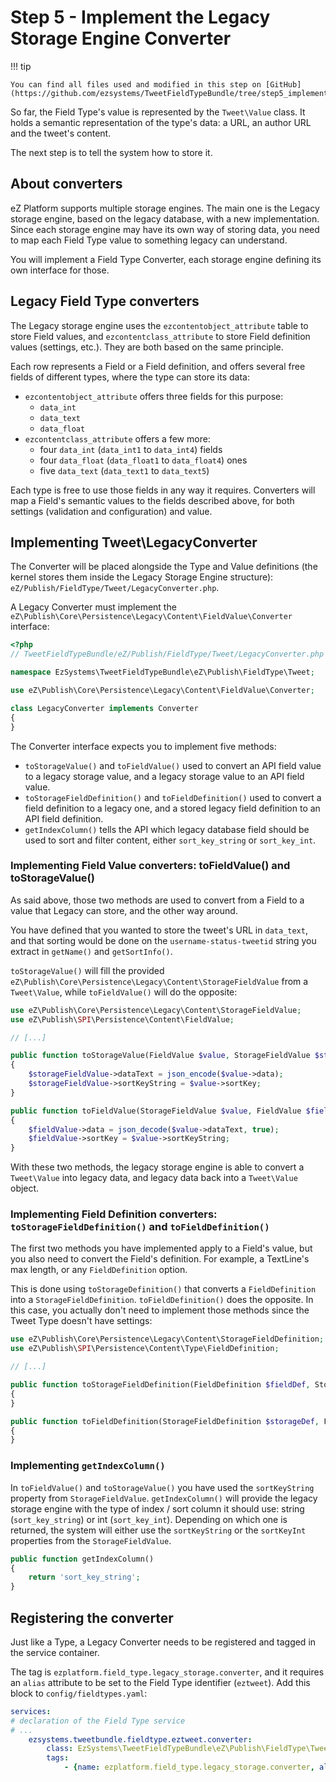 # Step 5 - Implement the Legacy Storage Engine Converter

!!! tip

    You can find all files used and modified in this step on [GitHub](https://github.com/ezsystems/TweetFieldTypeBundle/tree/step5_implement_the_legacy_storage_engine_converter_v2).

So far, the Field Type's value is represented by the `Tweet\Value` class.
It holds a semantic representation of the type's data: a URL, an author URL and the tweet's content.

The next step is to tell the system how to store it.

## About converters

eZ Platform supports multiple storage engines. The main one is the Legacy storage engine, based on the legacy database, with a new implementation.
Since each storage engine may have its own way of storing data, you need to map each Field Type value to something legacy can understand.

You will implement a Field Type Converter, each storage engine defining its own interface for those.

## Legacy Field Type converters

The Legacy storage engine uses the `ezcontentobject_attribute` table to store Field values,
and `ezcontentclass_attribute` to store Field definition values (settings, etc.). They are both based on the same principle.

Each row represents a Field or a Field definition, and offers several free fields of different types, where the type can store its data:

- `ezcontentobject_attribute` offers three fields for this purpose:
    - `data_int`
    - `data_text`
    - `data_float`
- `ezcontentclass_attribute` offers a few more:
    - four `data_int` (`data_int1` to `data_int4`) fields
    - four `data_float` (`data_float1` to `data_float4`) ones
    - five `data_text` (`data_text1` to `data_text5`)

Each type is free to use those fields in any way it requires.
Converters will map a Field's semantic values to the fields described above, for both settings (validation and configuration) and value.

## Implementing Tweet\\LegacyConverter

The Converter will be placed alongside the Type and Value definitions (the kernel stores them inside the Legacy Storage Engine structure): `eZ/Publish/FieldType/Tweet/LegacyConverter.php`.

A Legacy Converter must implement the `eZ\Publish\Core\Persistence\Legacy\Content\FieldValue\Converter` interface:

``` php
<?php
// TweetFieldTypeBundle/eZ/Publish/FieldType/Tweet/LegacyConverter.php

namespace EzSystems\TweetFieldTypeBundle\eZ\Publish\FieldType\Tweet;

use eZ\Publish\Core\Persistence\Legacy\Content\FieldValue\Converter;

class LegacyConverter implements Converter
{
}
```

The Converter interface expects you to implement five methods:

- `toStorageValue()` and `toFieldValue()`
    used to convert an API field value to a legacy storage value, and a legacy storage value to an API field value.  
- `toStorageFieldDefinition()` and `toFieldDefinition()`
    used to convert a field definition to a legacy one, and a stored legacy field definition to an API field definition.
- `getIndexColumn()`
    tells the API which legacy database field should be used to sort and filter content, either `sort_key_string` or `sort_key_int`.

### Implementing Field Value converters: toFieldValue() and toStorageValue()

As said above, those two methods are used to convert from a Field to a value that Legacy can store, and the other way around.

You have defined that you wanted to store the tweet's URL in `data_text`, and that sorting would be done on the `username-status-tweetid` string you extract in `getName()` and `getSortInfo()`.

`toStorageValue()` will fill the provided `eZ\Publish\Core\Persistence\Legacy\Content\StorageFieldValue` from a `Tweet\Value`, while `toFieldValue()` will do the opposite:

``` php
use eZ\Publish\Core\Persistence\Legacy\Content\StorageFieldValue;
use eZ\Publish\SPI\Persistence\Content\FieldValue;

// [...]

public function toStorageValue(FieldValue $value, StorageFieldValue $storageFieldValue)
{
    $storageFieldValue->dataText = json_encode($value->data);
    $storageFieldValue->sortKeyString = $value->sortKey;
}

public function toFieldValue(StorageFieldValue $value, FieldValue $fieldValue)
{
    $fieldValue->data = json_decode($value->dataText, true);
    $fieldValue->sortKey = $value->sortKeyString;
}
```

With these two methods, the legacy storage engine is able to convert a `Tweet\Value` into legacy data, and legacy data back into a `Tweet\Value` object.

### Implementing Field Definition converters: `toStorageFieldDefinition()` and `toFieldDefinition()`

The first two methods you have implemented apply to a Field's value, but you also need to convert the Field's definition.
For example, a TextLine's max length, or any `FieldDefinition` option.

This is done using `toStorageDefinition()` that converts a `FieldDefinition` into a `StorageFieldDefinition`.
`toFieldDefinition()` does the opposite. In this case, you actually don't need to implement those methods since the Tweet Type doesn't have settings:

``` php
use eZ\Publish\Core\Persistence\Legacy\Content\StorageFieldDefinition;
use eZ\Publish\SPI\Persistence\Content\Type\FieldDefinition;

// [...]

public function toStorageFieldDefinition(FieldDefinition $fieldDef, StorageFieldDefinition $storageDef)
{
}

public function toFieldDefinition(StorageFieldDefinition $storageDef, FieldDefinition $fieldDef)
{
}
```

### Implementing `getIndexColumn()`

In `toFieldValue()` and `toStorageValue()` you have used the `sortKeyString` property from `StorageFieldValue`.
`getIndexColumn()` will provide the legacy storage engine with the type of index / sort column it should use: string (`sort_key_string`) or int (`sort_key_int`).
Depending on which one is returned, the system will either use the `sortKeyString` or the `sortKeyInt` properties from the `StorageFieldValue`.

``` php
public function getIndexColumn()
{
    return 'sort_key_string';
}
```

## Registering the converter

Just like a Type, a Legacy Converter needs to be registered and tagged in the service container.

The tag is `ezplatform.field_type.legacy_storage.converter`, and it requires an `alias` attribute to be set to the Field Type identifier (`eztweet`).
Add this block to `config/fieldtypes.yaml`:

``` yml
services:
# declaration of the Field Type service
# ...
    ezsystems.tweetbundle.fieldtype.eztweet.converter:
        class: EzSystems\TweetFieldTypeBundle\eZ\Publish\FieldType\Tweet\LegacyConverter
        tags:
            - {name: ezplatform.field_type.legacy_storage.converter, alias: eztweet}
```
